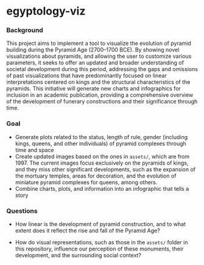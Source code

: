 # egyptology-viz
### Background
This project aims to implement a tool to visualize the evolution of pyramid building during the Pyramid Age (2700–1700 BCE). By showing novel visualizations about pyramids, and allowing the user to customize various parameters, it seeks to offer an updated and broader understanding of societal development during this period, addressing the gaps and omissions of past visualizations that have predominantly focused on linear interpretations centered on kings and the structural characteristics of the pyramids. This initiative will generate new charts and infographics for inclusion in an academic publication, providing a comprehensive overview of the development of funerary constructions and their significance through time.

### Goal
- Generate plots related to the status, length of rule, gender (including kings, queens, and other individuals) of pyramid complexes through time and space
- Create updated images based on the ones in `assets/`, which are from 1997. The current images focus exclusively on the pyramids of kings, and they miss other significant developments, such as the expansion of the mortuary temples, areas for decoration, and the evolution of miniature pyramid complexes for queens, among others.
- Combine charts, plots, and information into an infographic that tells a story

### Questions

- How linear is the development of pyramid construction, and to what extent does it reflect the rise and fall of the Pyramid Age?

- How do visual representations, such as those in the `assets/` folder in this repository, influence our perception of these monuments, their development, and the surrounding social context?
